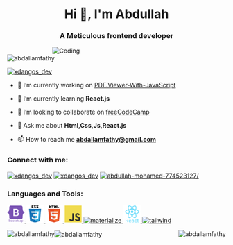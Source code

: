 
<h1 align="center">Hi 👋, I'm Abdullah</h1>
<h3 align="center">A Meticulous frontend developer</h3>
<img align="right" alt="Coding" width="400" background-color=#ffff src="https://d6f6d0kpz0gyr.cloudfront.net/uploads/images-archive/Blog/Gifs/coding.gif"/>
<p align="left"> <img src="https://komarev.com/ghpvc/?username=abdallamfathy&label=Profile%20views&color=a90eb4&style=flat-square" alt="abdallamfathy" /> </p>

<p align="left"> <a href="https://twitter.com/xdangos_dev" target="blank"><img src="https://img.shields.io/twitter/follow/xdangos_dev?logo=twitter&style=for-the-badge" alt="xdangos_dev" /></a> </p>

- 🔭 I’m currently working on [PDF.Viewer-With-JavaScript](https://github.com/abdallamfathy/PDF.Viewer-With-JavaScript)

- 🌱 I’m currently learning **React.js**

- 👯 I’m looking to collaborate on [freeCodeCamp](https://github.com/freeCodeCamp/freeCodeCamp)

- 💬 Ask me about **Html,Css,Js,React.js**

- 📫 How to reach me **abdallamfathy@gmail.com**

<h3 align="left">Connect with me:</h3>
<p align="left">
<a href="https://dev.to/xdangos_dev" target="blank"><img align="center" src="https://raw.githubusercontent.com/rahuldkjain/github-profile-readme-generator/master/src/images/icons/Social/devto.svg" alt="xdangos_dev" height="30" width="40" /></a>
<a href="https://twitter.com/xdangos_dev" target="blank"><img align="center" src="https://raw.githubusercontent.com/rahuldkjain/github-profile-readme-generator/master/src/images/icons/Social/twitter.svg" alt="xdangos_dev" height="30" width="40" /></a>
<a href="https://linkedin.com/in/abdullah-mohamed-774523127/" target="blank"><img align="center" src="https://raw.githubusercontent.com/rahuldkjain/github-profile-readme-generator/master/src/images/icons/Social/linked-in-alt.svg" alt="abdullah-mohamed-774523127/" height="30" width="40" /></a>
</p>

<h3 align="left">Languages and Tools:</h3>
<p align="left"> <a href="https://getbootstrap.com" target="_blank" rel="noreferrer"> <img src="https://raw.githubusercontent.com/devicons/devicon/master/icons/bootstrap/bootstrap-plain-wordmark.svg" alt="bootstrap" width="40" height="40"/> </a> <a href="https://www.w3schools.com/css/" target="_blank" rel="noreferrer"> <img src="https://raw.githubusercontent.com/devicons/devicon/master/icons/css3/css3-original-wordmark.svg" alt="css3" width="40" height="40"/> </a> <a href="https://www.w3.org/html/" target="_blank" rel="noreferrer"> <img src="https://raw.githubusercontent.com/devicons/devicon/master/icons/html5/html5-original-wordmark.svg" alt="html5" width="40" height="40"/> </a> <a href="https://developer.mozilla.org/en-US/docs/Web/JavaScript" target="_blank" rel="noreferrer"> <img src="https://raw.githubusercontent.com/devicons/devicon/master/icons/javascript/javascript-original.svg" alt="javascript" width="40" height="40"/> </a> <a href="https://materializecss.com/" target="_blank" rel="noreferrer"> <img src="https://raw.githubusercontent.com/prplx/svg-logos/5585531d45d294869c4eaab4d7cf2e9c167710a9/svg/materialize.svg" alt="materialize" width="40" height="40"/> </a> <a href="https://reactjs.org/" target="_blank" rel="noreferrer"> <img src="https://raw.githubusercontent.com/devicons/devicon/master/icons/react/react-original-wordmark.svg" alt="react" width="40" height="40"/> </a> <a href="https://tailwindcss.com/" target="_blank" rel="noreferrer"> <img src="https://www.vectorlogo.zone/logos/tailwindcss/tailwindcss-icon.svg" alt="tailwind" width="40" height="40"/> </a> </p>

<p><img align="left" src="https://github-readme-stats.vercel.app/api/top-langs?username=abdallamfathy&show_icons=true&theme=dark&locale=en&layout=compact" alt="abdallamfathy" /></p>

<p><img align="right" src="https://github-readme-stats.vercel.app/api?username=abdallamfathy&show_icons=true&theme=dark&locale=en" alt="abdallamfathy" /></p>

<p><img align="center" src="https://github-readme-streak-stats.herokuapp.com/?user=abdallamfathy&theme=dark" alt="abdallamfathy" /></p>

